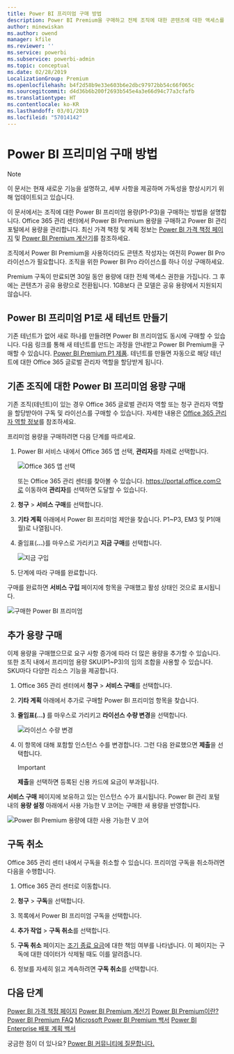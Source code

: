 ```yaml
---
title: Power BI 프리미엄 구매 방법
description: Power BI Premium을 구매하고 전체 조직에 대한 콘텐츠에 대한 액세스를 활성화할 수 있는 방법을 알아봅니다.
author: minewiskan
ms.author: owend
manager: kfile
ms.reviewer: ''
ms.service: powerbi
ms.subservice: powerbi-admin
ms.topic: conceptual
ms.date: 02/28/2019
LocalizationGroup: Premium
ms.openlocfilehash: b4f2d58b9e33e603b6e2dbc97972bb54c66f065c
ms.sourcegitcommit: d4d36b6b200f2693b545e4a3e66d94c77a3cfafb
ms.translationtype: HT
ms.contentlocale: ko-KR
ms.lasthandoff: 03/01/2019
ms.locfileid: "57014142"
---
```

# <a name="how-to-purchase-power-bi-premium"></a>Power BI 프리미엄 구매 방법

> [!NOTE]
> 이 문서는 현재 새로운 기능을 설명하고, 세부 사항을 제공하며 가독성을 향상시키기 위해 업데이트되고 있습니다. 

이 문서에서는 조직에 대한 Power BI 프리미엄 용량(P1-P3)을 구매하는 방법을 설명합니다. Office 365 관리 센터에서 Power BI Premium 용량을 구매하고 Power BI 관리 포털에서 용량을 관리합니다. 최신 가격 책정 및 계획 정보는 [Power BI 가격 책정 페이지](https://powerbi.microsoft.com/pricing/) 및 [Power BI Premium 계산기](https://powerbi.microsoft.com/calculator/)를 참조하세요.

조직에서 Power BI Premium을 사용하더라도 콘텐츠 작성자는 여전히 Power BI Pro 라이선스가 필요합니다. 조직을 위한 Power BI Pro 라이선스를 하나 이상 구매하세요.

Premium 구독이 만료되면 30일 동안 용량에 대한 전체 액세스 권한을 가집니다. 그 후에는 콘텐츠가 공유 용량으로 전환됩니다. 1GB보다 큰 모델은 공유 용량에서 지원되지 않습니다.

## <a name="create-a-new-tenant-with-power-bi-premium-p1"></a>Power BI 프리미엄 P1로 새 테넌트 만들기

기존 테넌트가 없어 새로 하나를 만들려면 Power BI 프리미엄도 동시에 구매할 수 있습니다. 다음 링크를 통해 새 테넌트를 만드는 과정을 안내받고 Power BI Premium을 구매할 수 있습니다. [Power BI Premium P1 제품](https://signup.microsoft.com/Signup?OfferId=b3ec5615-cc11-48de-967d-8d79f7cb0af1). 테넌트를 만들면 자동으로 해당 테넌트에 대한 Office 365 글로벌 관리자 역할을 할당받게 됩니다.

## <a name="purchase-a-power-bi-premium-capacity-for-an-existing-organization"></a>기존 조직에 대한 Power BI 프리미엄 용량 구매

기존 조직(테넌트)이 있는 경우 Office 365 글로벌 관리자 역할 또는 청구 관리자 역할을 할당받아야 구독 및 라이선스를 구매할 수 있습니다. 자세한 내용은 [Office 365 관리자 역할 정보](https://support.office.com/article/About-Office-365-admin-roles-da585eea-f576-4f55-a1e0-87090b6aaa9d)를 참조하세요.

프리미엄 용량을 구매하려면 다음 단계를 따르세요.

1. Power BI 서비스 내에서 Office 365 앱 선택, **관리자**를 차례로 선택합니다.

    ![Office 365 앱 선택](media/service-admin-premium-purchase/o365-app-picker.png)

    또는 Office 365 관리 센터를 찾아볼 수 있습니다. https://portal.office.com으로 이동하여 **관리자**를 선택하면 도달할 수 있습니다.

1. **청구** > **서비스 구매**를 선택합니다.

1. **기타 계획** 아래에서 Power BI 프리미엄 제안을 찾습니다. P1~P3, EM3 및 P1(매월)로 나열됩니다.

1. 줄임표(**...**)를 마우스로 가리키고 **지금 구매**를 선택합니다.

    ![지금 구입](media/service-admin-premium-purchase/premium-purchase.png)

1. 단계에 따라 구매를 완료합니다.

구매를 완료하면 **서비스 구입** 페이지에 항목을 구매했고 활성 상태인 것으로 표시됩니다.

![구매한 Power BI 프리미엄](media/service-admin-premium-purchase/premium-purchased.png)

## <a name="purchase-additional-capacities"></a>추가 용량 구매

이제 용량을 구매했으므로 요구 사항 증가에 따라 더 많은 용량을 추가할 수 있습니다. 또한 조직 내에서 프리미엄 용량 SKU(P1~P3)의 임의 조합을 사용할 수 있습니다. SKU마다 다양한 리소스 기능을 제공합니다.

1. Office 365 관리 센터에서 **청구** > **서비스 구매**를 선택합니다.

1. **기타 계획** 아래에서 추가로 구매할 Power BI 프리미엄 항목을 찾습니다.

1. **줄임표(...)** 를 마우스로 가리키고 **라이선스 수량 변경**을 선택합니다.

    ![라이선스 수량 변경](media/service-admin-premium-purchase/premium-purchase-more.png)

1. 이 항목에 대해 포함할 인스턴스 수를 변경합니다. 그런 다음 완료했으면 **제출**을 선택합니다.

   > [!IMPORTANT]
   > **제출**을 선택하면 등록된 신용 카드에 요금이 부과됩니다.

**서비스 구매** 페이지에 보유하고 있는 인스턴스 수가 표시됩니다. Power BI 관리 포털 내의 **용량 설정** 아래에서 사용 가능한 V 코어는 구매한 새 용량을 반영합니다.

![Power BI Premium 용량에 대한 사용 가능한 V 코어](media/service-admin-premium-purchase/premium-capacities.png)

## <a name="cancel-your-subscription"></a>구독 취소

Office 365 관리 센터 내에서 구독을 취소할 수 있습니다. 프리미엄 구독을 취소하려면 다음을 수행합니다.

1. Office 365 관리 센터로 이동합니다.

1. **청구** > **구독**을 선택합니다.

1. 목록에서 Power BI 프리미엄 구독을 선택합니다.

1. **추가 작업** > **구독 취소**를 선택합니다.

1. **구독 취소** 페이지는 [조기 종료 요금](https://support.office.com/article/early-termination-fees-6487d4de-401a-466f-8bc3-c0beb5cc40d3)에 대한 책임 여부를 나타냅니다. 이 페이지는 구독에 대한 데이터가 삭제될 때도 이를 알려줍니다.

1. 정보를 자세히 읽고 계속하려면 **구독 취소**를 선택합니다.

## <a name="next-steps"></a>다음 단계

[Power BI 가격 책정 페이지](https://powerbi.microsoft.com/pricing/)
[Power BI Premium 계산기](https://powerbi.microsoft.com/calculator/)
[Power BI Premium이란?](service-premium.md)
[Power BI Premium FAQ](service-premium-faq.md)
[Microsoft Power BI Premium 백서](https://aka.ms/pbipremiumwhitepaper)
[Power BI Enterprise 배포 계획 백서](https://aka.ms/pbienterprisedeploy)

궁금한 점이 더 있나요? [Power BI 커뮤니티에 질문합니다.](http://community.powerbi.com/)
